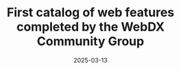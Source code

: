 ---
layout: article.njk
title: "First catalog of web features completed by the WebDX Community Group"
tags: article
date: 2025-03-13
excerpt: "François Daoust and I tell the story of how the WebDX Community Group has now completed the first catalog of web features, mapping more than 1000 higher-level web developer features to low-level @mdn/browser-compat-data entries. This catalog helps developers track feature availability across browsers and is available via the web-features package on npm, as well as displayed as Baseline banners in various websites and tools."
thumbnail: "/assets/web-features.png"
altText: "Abstract illustration of the web features catalog."
external: https://www.w3.org/blog/2025/first-catalog-of-web-features-completed-by-the-webdx-community-group/
---